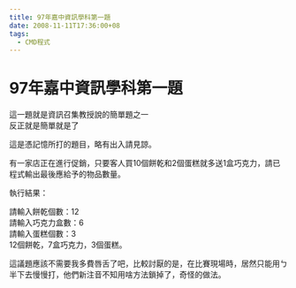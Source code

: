 ```yaml
---
title: 97年嘉中資訊學科第一題
date: 2008-11-11T17:36:00+08
tags:
  - CMD程式
---
```

# 97年嘉中資訊學科第一題

這一題就是資訊召集教授說的簡單題之一  
反正就是簡單就是了  
  
這是憑記憶所打的題目，略有出入請見諒。  
  
有一家店正在進行促銷，只要客人買10個餅乾和2個蛋糕就多送1盒巧克力，請已程式輸出最後應給予的物品數量。  
  
執行結果：  
  
請輸入餅乾個數：12  
請輸入巧克力盒數：6  
請輸入蛋糕個數：3  
12個餅乾，7盒巧克力，3個蛋糕。  
  
這議題應該不需要我多費唇舌了吧，比較討厭的是，在比賽現場時，居然只能用ㄅ半下去慢慢打，他們新注音不知用啥方法鎖掉了，奇怪的做法。